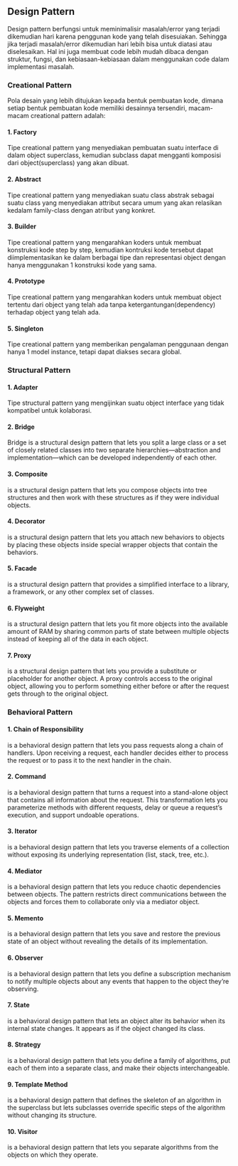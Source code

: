 ## Design Pattern

Design pattern berfungsi untuk meminimalisir masalah/error yang terjadi dikemudian hari karena penggunan kode yang telah disesuiakan. Sehingga jika terjadi masalah/error dikemudian hari lebih bisa untuk diatasi atau diselesaikan. Hal ini juga membuat code lebih mudah dibaca dengan struktur, fungsi, dan kebiasaan-kebiasaan dalam menggunakan code dalam implementasi masalah.

### Creational Pattern

Pola desain yang lebih ditujukan kepada bentuk pembuatan kode, dimana setiap bentuk pembuatan kode memiliki desainnya tersendiri, macam-macam creational pattern adalah:

#### 1. Factory

Tipe creational pattern yang menyediakan pembuatan suatu interface di dalam object superclass, kemudian subclass dapat mengganti komposisi dari object(superclass) yang akan dibuat.

#### 2. Abstract

Tipe creational pattern yang menyediakan suatu class abstrak sebagai suatu class yang menyediakan attribut secara umum yang akan relasikan kedalam family-class dengan atribut yang konkret.

#### 3. Builder

Tipe creational pattern yang mengarahkan koders untuk membuat konstruksi kode step by step, kemudian kontruksi kode tersebut dapat diimplementasikan ke dalam berbagai tipe dan representasi object dengan hanya menggunakan 1 konstruksi kode yang sama.

#### 4. Prototype

Tipe creational pattern yang mengarahkan koders untuk membuat object tertentu dari object yang telah ada tanpa ketergantungan(dependency) terhadap object yang telah ada.

#### 5. Singleton

Tipe creational pattern yang memberikan pengalaman penggunaan dengan hanya 1 model instance, tetapi dapat diakses secara global.

### Structural Pattern

#### 1. Adapter

Tipe structural pattern yang mengijinkan suatu object interface yang tidak kompatibel untuk kolaborasi.

#### 2. Bridge

Bridge is a structural design pattern that lets you split a large class or a set of closely related classes into two separate hierarchies—abstraction and implementation—which can be developed independently of each other.

#### 3. Composite 

is a structural design pattern that lets you compose objects into tree structures and then work with these structures as if they were individual objects.


#### 4. Decorator
is a structural design pattern that lets you attach new behaviors to objects by placing these objects inside special wrapper objects that contain the behaviors.


#### 5. Facade

is a structural design pattern that provides a simplified interface to a library, a framework, or any other complex set of classes.

#### 6. Flyweight

is a structural design pattern that lets you fit more objects into the available amount of RAM by sharing common parts of state between multiple objects instead of keeping all of the data in each object.

#### 7. Proxy

is a structural design pattern that lets you provide a substitute or placeholder for another object. A proxy controls access to the original object, allowing you to perform something either before or after the request gets through to the original object.



### Behavioral Pattern

#### 1. Chain of Responsibility 

is a behavioral design pattern that lets you pass requests along a chain of handlers. Upon receiving a request, each handler decides either to process the request or to pass it to the next handler in the chain.

#### 2. Command 

is a behavioral design pattern that turns a request into a stand-alone object that contains all information about the request. This transformation lets you parameterize methods with different requests, delay or queue a request’s execution, and support undoable operations.

#### 3. Iterator 

is a behavioral design pattern that lets you traverse elements of a collection without exposing its underlying representation (list, stack, tree, etc.).

#### 4. Mediator 

is a behavioral design pattern that lets you reduce chaotic dependencies between objects. The pattern restricts direct communications between the objects and forces them to collaborate only via a mediator object.

#### 5. Memento 

is a behavioral design pattern that lets you save and restore the previous state of an object without revealing the details of its implementation.

#### 6. Observer 

is a behavioral design pattern that lets you define a subscription mechanism to notify multiple objects about any events that happen to the object they’re observing.

#### 7. State 

is a behavioral design pattern that lets an object alter its behavior when its internal state changes. It appears as if the object changed its class.

#### 8. Strategy 

is a behavioral design pattern that lets you define a family of algorithms, put each of them into a separate class, and make their objects interchangeable.

#### 9. Template Method 

is a behavioral design pattern that defines the skeleton of an algorithm in the superclass but lets subclasses override specific steps of the algorithm without changing its structure.

#### 10. Visitor 

is a behavioral design pattern that lets you separate algorithms from the objects on which they operate.



